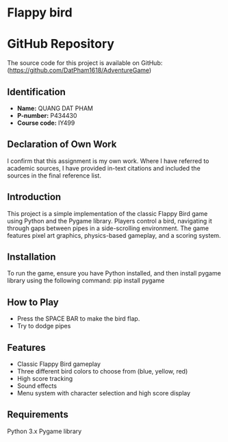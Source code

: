 # Flappy bird

# GitHub Repository
The source code for this project is available on GitHub: (https://github.com/DatPham1618/AdventureGame)

## Identification
- **Name:**  QUANG DAT PHAM
- **P-number:** P434430
- **Course code:** IY499

## Declaration of Own Work
I confirm that this assignment is my own work.
Where I have referred to academic sources, I have provided in-text citations and included the sources in the final reference list.

## Introduction
This project is a simple implementation of the classic Flappy Bird game using Python and the Pygame library.
Players control a bird, navigating it through gaps between pipes in a side-scrolling environment. 
The game features pixel art graphics, physics-based gameplay, and a scoring system.
## Installation
To run the game, ensure you have Python installed, and then install pygame library using the following command:
pip install pygame

## How to Play
- Press the SPACE BAR to make the bird flap.
- Try to dodge pipes
## Features

- Classic Flappy Bird gameplay
- Three different bird colors to choose from (blue, yellow, red)
- High score tracking
- Sound effects
- Menu system with character selection and high score display

## Requirements

 Python 3.x
 Pygame library

